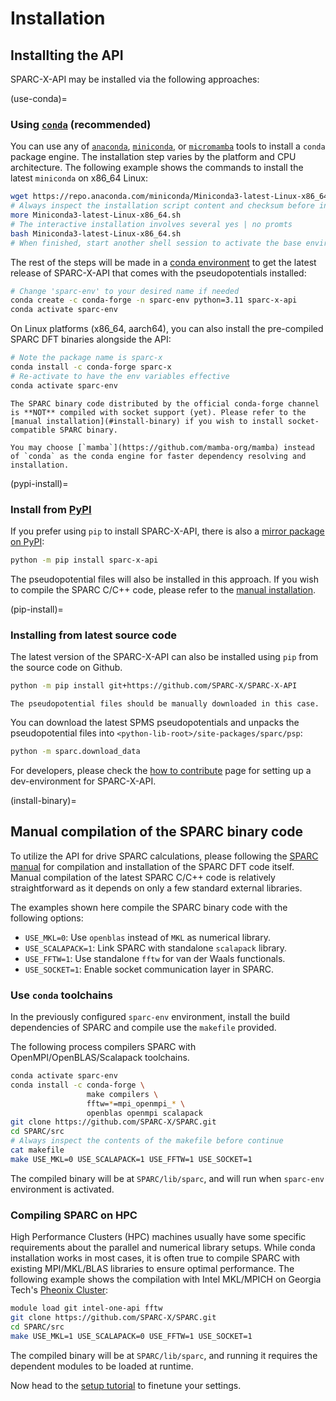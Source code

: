 # Installation

## Installting the API
SPARC-X-API may be installed via the following approaches:

(use-conda)=
### Using [`conda`](https://docs.conda.io/en/latest/) (recommended)

You can use any of [`anaconda`](https://docs.anaconda.com/),
[`miniconda`](https://docs.anaconda.com/miniconda/), or
[`micromamba`](https://mamba.readthedocs.io/en/latest/user_guide/micromamba.html)
tools to install a `conda` package engine. The installation step varies by the platform and CPU architecture. The following example shows the commands to install the latest `miniconda` on x86_64 Linux:

```bash
wget https://repo.anaconda.com/miniconda/Miniconda3-latest-Linux-x86_64.sh
# Always inspect the installation script content and checksum before installation
more Miniconda3-latest-Linux-x86_64.sh
# The interactive installation involves several yes | no promts
bash Miniconda3-latest-Linux-x86_64.sh
# When finished, start another shell session to activate the base environment
```


The rest of the steps will
be made in a [conda
environment](https://conda.io/projects/conda/en/latest/user-guide/tasks/manage-environments.html#creating-an-environment-with-commands)
to get the latest release of SPARC-X-API that comes with the
pseudopotentials installed:

```bash
# Change 'sparc-env' to your desired name if needed
conda create -c conda-forge -n sparc-env python=3.11 sparc-x-api
conda activate sparc-env
```


On Linux platforms (x86_64, aarch64), you can also install the
pre-compiled SPARC DFT binaries alongside the API:

```bash
# Note the package name is sparc-x
conda install -c conda-forge sparc-x
# Re-activate to have the env variables effective
conda activate sparc-env
```

```{note}
The SPARC binary code distributed by the official conda-forge channel
is **NOT** compiled with socket support (yet). Please refer to the [manual installation](#install-binary) if you wish to install socket-compatible SPARC binary.
```

```{note}
You may choose [`mamba`](https://github.com/mamba-org/mamba) instead of `conda` as the conda engine for faster dependency resolving and installation.
```

(pypi-install)=
### Install from [PyPI](https://pypi.org/project/sparc-x-api/)

If you prefer using `pip` to install SPARC-X-API, there is also a
[mirror package on PyPI](https://pypi.org/project/sparc-x-api/):
```bash
python -m pip install sparc-x-api
```

The pseudopotential files will also be installed in this approach. If you wish to compile the SPARC C/C++ code, please refer to the [manual installation](#install-binary).


(pip-install)=
### Installing from latest source code

The latest version of the SPARC-X-API can also be installed using `pip` from the source code on Github.

```bash
python -m pip install git+https://github.com/SPARC-X/SPARC-X-API
```


```{note}
The pseudopotential files should be manually downloaded in this case.
```

You can download the latest SPMS pseudopotentials and unpacks the pseudopotential files into `<python-lib-root>/site-packages/sparc/psp`:

```bash
python -m sparc.download_data
```


For developers, please check the [how to
contribute](#setting-up-environment) page for setting up a dev-environment for SPARC-X-API.

(install-binary)=
## Manual compilation of the SPARC binary code

To utilize the API for drive SPARC calculations, please following the
[SPARC manual](https://github.com/SPARC-X/SPARC) for compilation and
installation of the SPARC DFT code itself. Manual compilation of the latest SPARC
C/C++ code is relatively straightforward as it depends on only a few standard external libraries.

<!-- We recommend using the [`conda-forge` package](#use-conda) to install -->
<!-- the pre-compiled SPARC binary. -->
The examples shown here
compile the SPARC binary code with the following options:
- `USE_MKL=0`: Use `openblas` instead of `MKL` as numerical library.
- `USE_SCALAPACK=1`: Link SPARC with standalone `scalapack` library.
- `USE_FFTW=1`: Use standalone `fftw` for van der Waals functionals.
- `USE_SOCKET=1`: Enable socket communication layer in SPARC.

### Use `conda` toolchains

In the previously configured `sparc-env` environment, install the
build dependencies of SPARC and compile use the `makefile` provided.

The following process compilers SPARC
with OpenMPI/OpenBLAS/Scalapack toolchains.

```bash
conda activate sparc-env
conda install -c conda-forge \
                 make compilers \
				 fftw=*=mpi_openmpi_* \
				 openblas openmpi scalapack
git clone https://github.com/SPARC-X/SPARC.git
cd SPARC/src
# Always inspect the contents of the makefile before continue
cat makefile
make USE_MKL=0 USE_SCALAPACK=1 USE_FFTW=1 USE_SOCKET=1
```

The compiled binary will be at `SPARC/lib/sparc`, and will run when
`sparc-env` environment is activated.

### Compiling SPARC on HPC

High Performance Clusters (HPC) machines usually have some specific
requirements about the parallel and numerical library setups. While
conda installation works in most cases, it is often true to compile
SPARC with existing MPI/MKL/BLAS libraries to ensure optimal
performance. The following example shows the compilation with Intel
MKL/MPICH on Georgia Tech's [Pheonix Cluster](https://sites.gatech.edu/ewanparktest/phoenix-cluster/):


```bash
module load git intel-one-api fftw
git clone https://github.com/SPARC-X/SPARC.git
cd SPARC/src
make USE_MKL=1 USE_SCALAPACK=0 USE_FFTW=1 USE_SOCKET=1
```

The compiled binary will be at `SPARC/lib/sparc`, and running it
requires the dependent modules to be loaded at runtime.


Now head to the [setup tutorial](setup_environment.md) to finetune
your settings.
